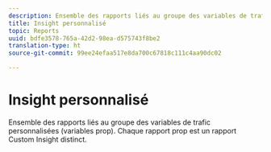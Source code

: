 ```yaml
---
description: Ensemble des rapports liés au groupe des variables de trafic personnalisées (variables prop). Chaque rapport prop est un rapport Aperçu personnalisé distinct.
title: Insight personnalisé
topic: Reports
uuid: bdfe3578-765a-42d2-98ea-d575743f8be2
translation-type: ht
source-git-commit: 99ee24efaa517e8da700c67818c111c4aa90dc02

---
```



# Insight personnalisé

Ensemble des rapports liés au groupe des variables de trafic personnalisées (variables prop). Chaque rapport prop est un rapport Custom Insight distinct.

